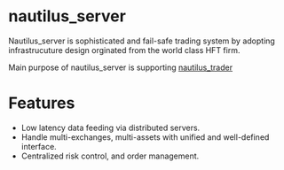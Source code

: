# nautilus_server
Nautilus_server is sophisticated and fail-safe trading system by adopting infrastrucuture design orginated from the world class HFT firm.

Main purpose of nautilus_server is supporting [nautilus_trader](https://github.com/nautechsystems/nautilus_trader)

# Features
- Low latency data feeding via distributed servers.
- Handle multi-exchanges, multi-assets with unified and well-defined interface.
- Centralized risk control, and order management.
